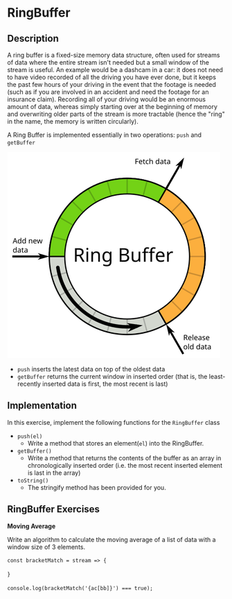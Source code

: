 # RingBuffer

## Description

A ring buffer is a fixed-size memory data structure, often used for streams of data where the entire stream isn't needed but a small window of the stream is useful. An example would be a dashcam in a car: it does not need to have video recorded of all the driving you have ever done, but it keeps the past few hours of your driving in the event that the footage is needed (such as if you are involved in an accident and need the footage for an insurance claim). Recording all of your driving would be an enormous amount of data, whereas simply starting over at the beginning of memory and overwriting older parts of the stream is more tractable (hence the "ring" in the name, the memory is written circularly). 

A Ring Buffer is implemented essentially in two operations: `push` and `getBuffer`

![Ring buffer operations](../../../assets/ring-buffer.svg)

- `push` inserts the latest data on top of the oldest data
- `getBuffer` returns the current window in inserted order (that is, the least-recently inserted data is first, the most recent is last)

## Implementation

In this exercise, implement the following functions for the `RingBuffer` class

- `push(el)`
  - Write a method that stores an element(`el`) into the RingBuffer.
- `getBuffer()`
  - Write a method that returns the contents of the buffer as an array in chronologically inserted order (i.e. the most recent inserted element is last in the array)
- `toString()`
  - The stringify method has been provided for you.

## RingBuffer Exercises

**Moving Average**

Write an algorithm to calculate the moving average of a list of data with a window size of 3 elements.

```
const bracketMatch = stream => {

}

console.log(bracketMatch('{ac[bb]}') === true);
```


